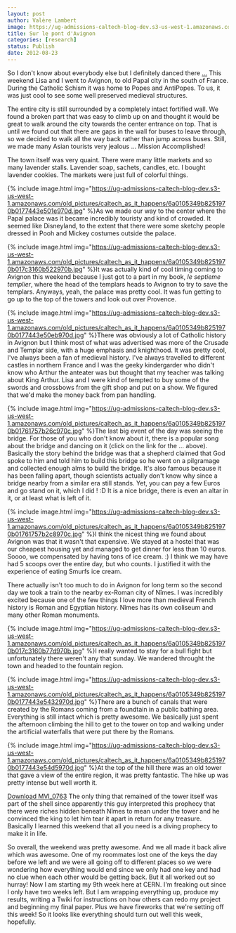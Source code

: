 ```yaml
---
layout: post
author: Valère Lambert
image: https://ug-admissions-caltech-blog-dev.s3-us-west-1.amazonaws.com/old_pictures/caltech_as_it_happens/6a0105349b8251970b01761757aee0970c.jpg
title: Sur le pont d'Avignon 
categories: [research]
status: Publish
date: 2012-08-23
---
```


So I don't know about everybody else but I definitely danced there <a href="https://www.youtube.com/watch?v=vZUzzWlvn1w" target="_self" title="...">...</a>
This weekend Lisa and I went to Avignon, to old Papal city in the south of France. During the Catholic Schism it was home to Popes and AntiPopes. To us, it was just cool to see some well preserved medieval structures.

The entire city is still surrounded by a completely intact fortified wall. We found a broken part that was easy to climb up on and thought it would be great to walk around the city towards the center entrance on top. That is until we found out that there are gaps in the wall for buses to leave through, so we decided to walk all the way back rather than jump across buses. Still, we made many Asian tourists very jealous ... Mission Accomplished!

The town itself was very quaint. There were many little markets and so many lavender stalls. Lavender soap, sachets, candles, etc. I bought lavender cookies. The markets were just full of colorful things.


{% include image.html img="https://ug-admissions-caltech-blog-dev.s3-us-west-1.amazonaws.com/old_pictures/caltech_as_it_happens/6a0105349b8251970b0177443e501e970d.jpg" %}As we made our way to the center where the Papal palace was it became incredibly touristy and kind of crowded. It seemed like Disneyland, to the extent that there were some sketchy people dressed in Pooh and Mickey costumes outside the palace.


{% include image.html img="https://ug-admissions-caltech-blog-dev.s3-us-west-1.amazonaws.com/old_pictures/caltech_as_it_happens/6a0105349b8251970b017c3160b522970b.jpg" %}It was actually kind of cool timing coming to Avignon this weekend because I just got to a part in my book, *le septieme templier*, where the head of the templars heads to Avignon to try to save the templars. Anyways, yeah, the palace was pretty cool. It was fun getting to go up to the top of the towers and look out over Provence.


{% include image.html img="https://ug-admissions-caltech-blog-dev.s3-us-west-1.amazonaws.com/old_pictures/caltech_as_it_happens/6a0105349b8251970b0177443e50eb970d.jpg" %}There was obviously a lot of Catholic history in Avignon but I think most of what was advertised was more of the Crusade and Templar side, with a huge emphasis and knighthood. It was pretty cool, I've always been a fan of medieval history. I've always travelled to different castles in northern France and I was the geeky kindergarder who didn't know who Arthur the anteater was but thought that my teacher was talking about King Arthur. Lisa and I were kind of tempted to buy some of the swords and crossbows from the gift shop and put on a show. We figured that we'd make the money back from pan handling.


{% include image.html img="https://ug-admissions-caltech-blog-dev.s3-us-west-1.amazonaws.com/old_pictures/caltech_as_it_happens/6a0105349b8251970b01761757b26c970c.jpg" %}The last big event of the day was seeing the bridge. For those of you who don't know about it, there is a popular song about the bridge and dancing on it (click on the link for the ... above). Basically the story behind the bridge was that a shepherd claimed that God spoke to him and told him to build this bridge so he went on a pilgramage and collected enough alms to build the bridge. It's also famous because it has been falling apart, though scientists actually don't know why since a bridge nearby from a similar era still stands. Yet, you can pay a few Euros and go stand on it, which I did ! :D
It is a nice bridge, there is even an altar in it, or at least what is left of it.


{% include image.html img="https://ug-admissions-caltech-blog-dev.s3-us-west-1.amazonaws.com/old_pictures/caltech_as_it_happens/6a0105349b8251970b01761757b2c8970c.jpg" %}I think the nicest thing we found about Avignon was that it wasn't that expensive. We stayed at a hostel that was our cheapest housing yet and managed to get dinner for less than 10 euros. Soooo, we compensated by having tons of ice cream. :)
I think we may have had 5 scoops over the entire day, but who counts. I justified it with the experience of eating Smurfs ice cream.

There actually isn't too much to do in Avignon for long term so the second day we took a train to the nearby ex-Roman city of Nîmes. I was incredibly excited because one of the few things I love more than medieval French history is Roman and Egyptian history. Nîmes has its own coliseum and many other Roman monuments.


{% include image.html img="https://ug-admissions-caltech-blog-dev.s3-us-west-1.amazonaws.com/old_pictures/caltech_as_it_happens/6a0105349b8251970b017c3160b77d970b.jpg" %}I really wanted to stay for a bull fight but unfortunately there weren't any that sunday. We wandered throught the town and headed to the fountain region.


{% include image.html img="https://ug-admissions-caltech-blog-dev.s3-us-west-1.amazonaws.com/old_pictures/caltech_as_it_happens/6a0105349b8251970b0177443e5432970d.jpg" %}There are a bunch of canals that were created by the Romans coming from a foundtain in a public bathing area. Everything is still intact which is pretty awesome. We basically just spent the afternoon climbing the hill to get to the tower on top and walking under the artificial waterfalls that were put there by the Romans.


{% include image.html img="https://ug-admissions-caltech-blog-dev.s3-us-west-1.amazonaws.com/old_pictures/caltech_as_it_happens/6a0105349b8251970b0177443e54d5970d.jpg" %}At the top of the hill there was an old tower that gave a view of the entire region, it was pretty fantastic. The hike up was pretty intense but well worth it.

<span class="asset  asset-video at-xid-6a0105349b8251970b0176175c2c2d970c"><a href="https://caltech.typepad.com/files/mvi_0763.mov">Download MVI_0763</a>
The only thing that remained of the tower itself was part of the shell since apparently this guy interpreted this prophecy that there were riches hidden beneath Nîmes to mean under the tower and he convinced the king to let him tear it apart in return for any treasure. Basically I learned this weekend that all you need is a diving prophecy to make it in life.

So overall, the weekend was pretty awesome. And we all made it back alive which was awesome. One of my roommates lost one of the keys the day before we left and we were all going off to different places so we were wondering how everything would end since we only had one key and had no clue when each other would be getting back. But it all worked out so hurray!
Now I am starting my 9th week here at CERN. I'm freaking out since I only have two weeks left. But I am wrapping everything up, produce my results, writing a Twiki for instructions on how others can redo my project and beginning my final paper. Plus we have fireworks that we're setting off this week! So it looks like everything should turn out well this week, hopefully.

<span class="asset  asset-video at-xid-6a0105349b8251970b017c3160ba3e970b">
